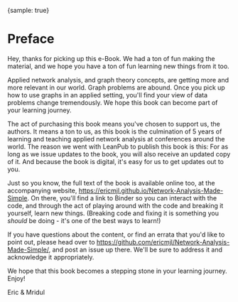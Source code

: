 {sample: true}

# Preface

Hey, thanks for picking up this e-Book.
We had a ton of fun making the material,
and we hope you have a ton of fun learning new things from it too.

Applied network analysis, and graph theory concepts,
are getting more and more relevant in our world.
Graph problems are abound.
Once you pick up how to use graphs in an applied setting,
you'll find your view of data problems change tremendously.
We hope this book can become part of your learning journey.

The act of purchasing this book means you've chosen to support us, the authors.
It means a ton to us, as this book is the culmination of 5 years
of learning and teaching applied network analysis
at conferences around the world.
The reason we went with LeanPub to publish this book is this:
For as long as we issue updates to the book,
you will also receive an updated copy of it.
And because the book is digital, it's easy for us to get updates out to you.

Just so you know, the full text of the book is available online too,
at the accompanying website, https://ericmjl.github.io/Network-Analysis-Made-Simple.
On there, you'll find a link to Binder so you can interact with the code,
and through the act of playing around with the code and breaking it yourself,
learn new things.
(Breaking code and fixing it is something you _should_ be doing -
it's one of the best ways to learn!)

If you have questions about the content,
or find an errata that you'd like to point out,
please head over to https://github.com/ericmjl/Network-Analysis-Made-Simple/,
and post an issue up there.
We'll be sure to address it and acknowledge it appropriately.

We hope that this book becomes a stepping stone in your learning journey.
Enjoy!

Eric & Mridul
